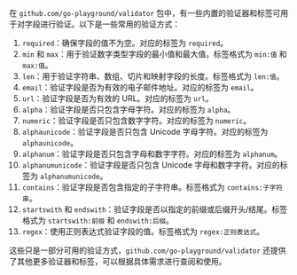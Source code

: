 在 `github.com/go-playground/validator` 包中，有一些内置的验证器和标签可用于对字段进行验证。以下是一些常用的验证方式：

1. `required`：确保字段的值不为空。对应的标签为 `required`。
2. `min` 和 `max`：用于验证数字类型字段的最小值和最大值。标签格式为 `min:值` 和 `max:值`。
3. `len`：用于验证字符串、数组、切片和映射字段的长度。标签格式为 `len:值`。
4. `email`：验证字段是否为有效的电子邮件地址。对应的标签为 `email`。
5. `url`：验证字段是否为有效的 URL。对应的标签为 `url`。
6. `alpha`：验证字段是否只包含字母字符。对应的标签为 `alpha`。
7. `numeric`：验证字段是否只包含数字字符。对应的标签为 `numeric`。
8. `alphaunicode`：验证字段是否只包含 Unicode 字母字符。对应的标签为 `alphaunicode`。
9. `alphanum`：验证字段是否只包含字母和数字字符。对应的标签为 `alphanum`。
10. `alphanumunicode`：验证字段是否只包含 Unicode 字母和数字字符。对应的标签为 `alphanumunicode`。
11. `contains`：验证字段是否包含指定的子字符串。标签格式为 `contains:子字符串`。
12. `startswith` 和 `endswith`：验证字段是否以指定的前缀或后缀开头/结尾。标签格式为 `startswith:前缀` 和 `endswith:后缀`。
13. `regex`：使用正则表达式验证字段的值。标签格式为 `regex:正则表达式`。

这些只是一部分可用的验证方式，`github.com/go-playground/validator` 还提供了其他更多验证器和标签，可以根据具体需求进行查阅和使用。